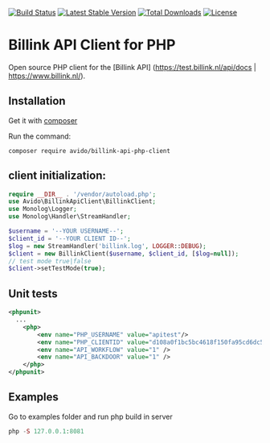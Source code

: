[![Build Status](https://travis-ci.com/avido/billink-api-php-client.svg?branch=master)](https://travis-ci.com/avido/billink-api-php-client)
[![Latest Stable Version](https://poser.pugx.org/avido/billink-api-php-client/version)](https://packagist.org/packages/avido/billink-api-php-client)
[![Total Downloads](https://poser.pugx.org/avido/billink-api-php-client/downloads)](https://packagist.org/packages/avido/billink-api-php-client)
[![License](https://poser.pugx.org/avido/billink-api-php-client/license)](https://packagist.org/packages/avido/billink-api-php-client)


# Billink API Client for PHP

Open source PHP client for the [Billink API] (https://test.billink.nl/api/docs | https://www.billink.nl/).

## Installation
Get it with [composer](https://getcomposer.org)

Run the command:
```
composer require avido/billink-api-php-client
```
## client initialization: 

```php
require __DIR__ . '/vendor/autoload.php';
use Avido\BillinkApiClient\BillinkClient;
use Monolog\Logger;
use Monolog\Handler\StreamHandler;

$username = '--YOUR USERNAME--';
$client_id = '--YOUR CLIENT ID--';
$log = new StreamHandler('billink.log', LOGGER::DEBUG);
$client = new BillinkClient($username, $client_id, [$log=null]);
// test mode true|false
$client->setTestMode(true);
```

## Unit tests
```xml
<phpunit>
  ...
    <php>
        <env name="PHP_USERNAME" value="apitest"/>
        <env name="PHP_CLIENTID" value="d108a0f1bc5bc4618f150fa95cd6dc537bd774f0"/>
        <env name="API_WORKFLOW" value="1" />
        <env name="API_BACKDOOR" value="1" />
    </php>
</phpunit>
```
## Examples
Go to examples folder and run php build in server
```php
php -S 127.0.0.1:8081
```

